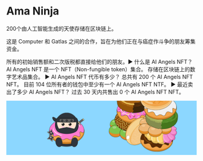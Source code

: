 # Ama Ninja

200个由人工智能生成的天使存储在区块链上。

这是 Computer 和 Gatlas 之间的合作，旨在为他们正在与癌症作斗争的朋友筹集资金。

所有的初始销售额和二次版税都直接给他们的朋友。▶ 什么是 AI Angels NFT？
AI Angels NFT 是一个 NFT（Non-fungible token）集合。 存储在区块链上的数字艺术品集合。
▶ AI Angels NFT 代币有多少？
总共有 200 个 AI Angels NFT NFT。 目前 104 位所有者的钱包中至少有一个 AI Angels NFT NTF。
▶ 最近卖出了多少 AI Angels NFT？
过去 30 天内共售出 0 个 AI Angels NFT NFT。

![unnamed](unnamed.png)
